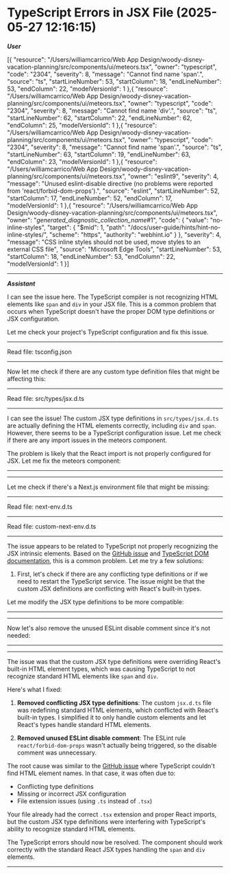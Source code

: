<!-- Generated by SpecStory -->

# TypeScript Errors in JSX File (2025-05-27 12:16:15)

_**User**_

[{
	"resource": "/Users/williamcarrico/Web App Design/woody-disney-vacation-planning/src/components/ui/meteors.tsx",
	"owner": "typescript",
	"code": "2304",
	"severity": 8,
	"message": "Cannot find name 'span'.",
	"source": "ts",
	"startLineNumber": 53,
	"startColumn": 18,
	"endLineNumber": 53,
	"endColumn": 22,
	"modelVersionId": 1
},{
	"resource": "/Users/williamcarrico/Web App Design/woody-disney-vacation-planning/src/components/ui/meteors.tsx",
	"owner": "typescript",
	"code": "2304",
	"severity": 8,
	"message": "Cannot find name 'div'.",
	"source": "ts",
	"startLineNumber": 62,
	"startColumn": 22,
	"endLineNumber": 62,
	"endColumn": 25,
	"modelVersionId": 1
},{
	"resource": "/Users/williamcarrico/Web App Design/woody-disney-vacation-planning/src/components/ui/meteors.tsx",
	"owner": "typescript",
	"code": "2304",
	"severity": 8,
	"message": "Cannot find name 'span'.",
	"source": "ts",
	"startLineNumber": 63,
	"startColumn": 19,
	"endLineNumber": 63,
	"endColumn": 23,
	"modelVersionId": 1
},{
	"resource": "/Users/williamcarrico/Web App Design/woody-disney-vacation-planning/src/components/ui/meteors.tsx",
	"owner": "eslint9",
	"severity": 4,
	"message": "Unused eslint-disable directive (no problems were reported from 'react/forbid-dom-props').",
	"source": "eslint",
	"startLineNumber": 52,
	"startColumn": 17,
	"endLineNumber": 52,
	"endColumn": 17,
	"modelVersionId": 1
},{
	"resource": "/Users/williamcarrico/Web App Design/woody-disney-vacation-planning/src/components/ui/meteors.tsx",
	"owner": "_generated_diagnostic_collection_name_#1",
	"code": {
		"value": "no-inline-styles",
		"target": {
			"$mid": 1,
			"path": "/docs/user-guide/hints/hint-no-inline-styles/",
			"scheme": "https",
			"authority": "webhint.io"
		}
	},
	"severity": 4,
	"message": "CSS inline styles should not be used, move styles to an external CSS file",
	"source": "Microsoft Edge Tools",
	"startLineNumber": 53,
	"startColumn": 18,
	"endLineNumber": 53,
	"endColumn": 22,
	"modelVersionId": 1
}]

---

_**Assistant**_

I can see the issue here. The TypeScript compiler is not recognizing HTML elements like `span` and `div` in your JSX file. This is a common problem that occurs when TypeScript doesn't have the proper DOM type definitions or JSX configuration.

Let me check your project's TypeScript configuration and fix this issue.

---

Read file: tsconfig.json

---

Now let me check if there are any custom type definition files that might be affecting this:

---

Read file: src/types/jsx.d.ts

---

I can see the issue! The custom JSX type definitions in `src/types/jsx.d.ts` are actually defining the HTML elements correctly, including `div` and `span`. However, there seems to be a TypeScript configuration issue. Let me check if there are any import issues in the meteors component.

The problem is likely that the React import is not properly configured for JSX. Let me fix the meteors component:

---



---

Let me check if there's a Next.js environment file that might be missing:

---

Read file: next-env.d.ts

---

Read file: custom-next-env.d.ts

---

The issue appears to be related to TypeScript not properly recognizing the JSX intrinsic elements. Based on the [GitHub issue](https://github.com/facebook/create-react-app/issues/9798) and [TypeScript DOM documentation](https://www.typescriptlang.org/docs/handbook/dom-manipulation.html), this is a common problem. Let me try a few solutions:

1. First, let's check if there are any conflicting type definitions or if we need to restart the TypeScript service. The issue might be that the custom JSX definitions are conflicting with React's built-in types.

Let me modify the JSX type definitions to be more compatible:

---



---

Now let's also remove the unused ESLint disable comment since it's not needed:

---



---

The issue was that the custom JSX type definitions were overriding React's built-in HTML element types, which was causing TypeScript to not recognize standard HTML elements like `span` and `div`. 

Here's what I fixed:

1. **Removed conflicting JSX type definitions**: The custom `jsx.d.ts` file was redefining standard HTML elements, which conflicted with React's built-in types. I simplified it to only handle custom elements and let React's types handle standard HTML elements.

2. **Removed unused ESLint disable comment**: The ESLint rule `react/forbid-dom-props` wasn't actually being triggered, so the disable comment was unnecessary.

The root cause was similar to the [GitHub issue](https://github.com/facebook/create-react-app/issues/9798) where TypeScript couldn't find HTML element names. In that case, it was often due to:
- Conflicting type definitions
- Missing or incorrect JSX configuration
- File extension issues (using `.ts` instead of `.tsx`)

Your file already had the correct `.tsx` extension and proper React imports, but the custom JSX type definitions were interfering with TypeScript's ability to recognize standard HTML elements.

The TypeScript errors should now be resolved. The component should work correctly with the standard React JSX types handling the `span` and `div` elements.

---

